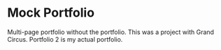 # Mock Portfolio

Multi-page portfolio without the portfolio.  This was a project with Grand Circus.  Portfolio 2 is my actual portfolio.
